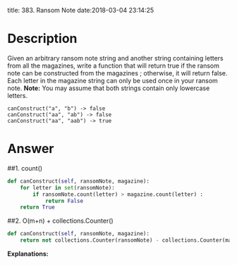 title: 383. Ransom Note
date:2018-03-04 23:14:25

# Description
Given an arbitrary ransom note string and another string containing letters from all the magazines, write a function that will return true if the ransom note can be constructed from the magazines ; otherwise, it will return false.
Each letter in the magazine string can only be used once in your ransom note.
**Note:**
You may assume that both strings contain only lowercase letters.
```
canConstruct("a", "b") -> false
canConstruct("aa", "ab") -> false
canConstruct("aa", "aab") -> true
```

# Answer
##1. count()
```python
def canConstruct(self, ransomNote, magazine):
    for letter in set(ransomNote):
        if ransomNote.count(letter) > magazine.count(letter) :
            return False
    return True
```

##2. O(m+n) + collections.Counter()
```python
def canConstruct(self, ransomNote, magazine):
    return not collections.Counter(ransomNote) - collections.Counter(magazine)
```
**Explanations:**
